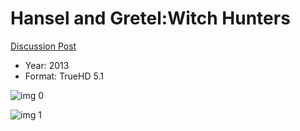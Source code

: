 # Hansel and Gretel:Witch Hunters

[Discussion Post](https://www.avsforum.com/threads/bass-eq-for-filtered-movies.2995212/post-56921006)

* Year: 2013
* Format: TrueHD 5.1

![img 0](https://i.imgur.com/BsDWkWK.jpg)

![img 1](https://i.imgur.com/KUCeTiw.jpg)

